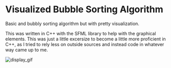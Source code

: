 # Visualized Bubble Sorting Algorithm
 Basic and bubbly sorting algorithm but with pretty visualization.

 This was written in C++ with the SFML library to help with the graphical elements.
 This was just a little excersize to become a little more proficient in C++, as I tried to rely less on outside sources and instead code in whatever way came up to me.

![display_gif](https://user-images.githubusercontent.com/89635193/178345383-8e4b134f-b08a-44f6-84c1-6d8172f881fa.gif)
